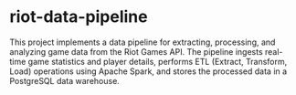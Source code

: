 # riot-data-pipeline
This project implements a data pipeline for extracting, processing, and analyzing game data from the Riot Games API. The pipeline ingests real-time game statistics and player details, performs ETL (Extract, Transform, Load) operations using Apache Spark, and stores the processed data in a PostgreSQL data warehouse. 
